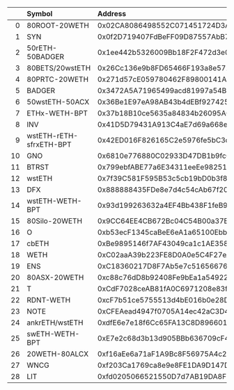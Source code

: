 |    | Symbol                  | Address                                    |     Amount | Cowswap ID                                                                                                             |
|---:|:------------------------|:-------------------------------------------|-----------:|:-----------------------------------------------------------------------------------------------------------------------|
|  0 | 80ROOT-20WETH           | 0x02CA8086498552C071451724D3A34cAA3922b65a |    11220.3 | ['0xaaefa1fddeedd3fbe1815468a1b53e84730765d5b3943212a0828137027572937c68c42de679ffb0f16216154c996c354cf1161b654d4302'] |
|  1 | SYN                     | 0x0f2D719407FdBeFF09D87557AbB7232601FD9F29 |       3899 | ['0x81115cfdd18997d7c1adfe83e6a2b6cae5e8050eb4aa6968c4bb8b7643abcabf7c68c42de679ffb0f16216154c996c354cf1161b654d4304'] |
|  2 | 50rETH-50BADGER         | 0x1ee442b5326009Bb18F2F472d3e0061513d1A0fF |    102.296 | ['0xf0d2498ef3361665c91952059e4d66e637098203e7becf9c37080111d0ecde737c68c42de679ffb0f16216154c996c354cf1161b654d4306'] |
|  3 | 80BETS/20wstETH         | 0x26Cc136e9b8FD65466F193a8e5710661Ed9A9827 |     153375 | ['0x30f7d301f5e5c96f9bfd9b85f71fadcf89935323ea66e183f3bd5390911df76f7c68c42de679ffb0f16216154c996c354cf1161b654d430a'] |
|  4 | 80PRTC-20WETH           | 0x271d57cE059780462F89800141A089008Ca78D4a |    2807.82 | ['0x5e9560959d6ddc8dffc7c7ff34e2c05af4699afd16fe8462a889616c005f78387c68c42de679ffb0f16216154c996c354cf1161b654d430d'] |
|  5 | BADGER                  | 0x3472A5A71965499acd81997a54BBA8D852C6E53d |    882.742 | ['0x311d9c5070799ba2bcc8b8f66c3be8e7c518aafa7ef8f497c7be0d5f8755f5a47c68c42de679ffb0f16216154c996c354cf1161b654d4311'] |
|  6 | 50wstETH-50ACX          | 0x36Be1E97eA98AB43b4dEBf92742517266F5731a3 |    157.861 | ['0xb2e726ac001881db7e66d79e97c08bd622b29cb7d2943412bb44130db70bb5987c68c42de679ffb0f16216154c996c354cf1161b654d4314'] |
|  7 | ETHx-WETH-BPT           | 0x37b18B10ce5635a84834b26095A0AE5639dCB752 |    2.08231 | ['0x2eae5a72f5d300fde15b28b9e5287a1b5109ef634004f18453ffcd46e2ce7c3f7c68c42de679ffb0f16216154c996c354cf1161b654d4316'] |
|  8 | INV                     | 0x41D5D79431A913C4aE7d69a668ecdfE5fF9DFB68 |    44.5989 | ['0xa3ee7c9ee585fe9dd01824fa5470d47695d7f8e0d46b89460e1c14bb87fff7627c68c42de679ffb0f16216154c996c354cf1161b654d431a'] |
|  9 | wstETH-rETH-sfrxETH-BPT | 0x42ED016F826165C2e5976fe5bC3df540C5aD0Af7 |     13.784 | ['0x5bfc4736def065e371c04506c086b23b32498c8fc00f4c484d71f82b930ad4b07c68c42de679ffb0f16216154c996c354cf1161b654d431c'] |
| 10 | GNO                     | 0x6810e776880C02933D47DB1b9fc05908e5386b96 |    174.228 | ['0xdddbe59ffa19211a6f52ae4871927eafe62a2cc5f754da23b82d962491e7cfb37c68c42de679ffb0f16216154c996c354cf1161b654d4320'] |
| 11 | BTRST                   | 0x799ebfABE77a6E34311eeEe9825190B9ECe32824 |     2468.4 | ['0x8519ecd732af86b3a671bc42ea37133afa4ce3b23a0757b9ea071f5964e894387c68c42de679ffb0f16216154c996c354cf1161b654d4321'] |
| 12 | wstETH                  | 0x7f39C581F595B53c5cb19bD0b3f8dA6c935E2Ca0 |    1.03938 | ['0xd0af5ad8f034a3082abaed2495696c73cade5f7b7b1538c6e1f85ff958d57dcd7c68c42de679ffb0f16216154c996c354cf1161b654d4323'] |
| 13 | DFX                     | 0x888888435FDe8e7d4c54cAb67f206e4199454c60 |    17716.9 | ['0x6289a0b11633d68a063d85a34ac2759526415dd2ece60f7f83dc991e99e885117c68c42de679ffb0f16216154c996c354cf1161b654d4325'] |
| 14 | wstETH-WETH-BPT         | 0x93d199263632a4EF4Bb438F1feB99e57b4b5f0BD |    10.2342 | ['0x60e6f7bdbc7f3452164834f904b843a650cf8c4ef9e3a10e7d89d2e9b1a6a8027c68c42de679ffb0f16216154c996c354cf1161b654d4328'] |
| 15 | 80Silo-20WETH           | 0x9CC64EE4CB672Bc04C54B00a37E1Ed75b2Cc19Dd |    8111.76 | ['0xd8c4c1faa4a6e48d81cf3e5e6097c20c5642fcab99fe1bb34e4264170a3884f17c68c42de679ffb0f16216154c996c354cf1161b654d432a'] |
| 16 | O                       | 0xb53ecF1345caBeE6eA1a65100Ebb153cEbcac40f | 1.5579e+08 | ['0xbb28494b8ede980f8a3711260f7cc2695df363d348fd5531d7959af7e3bcab6c7c68c42de679ffb0f16216154c996c354cf1161b654d432e'] |
| 17 | cbETH                   | 0xBe9895146f7AF43049ca1c1AE358B0541Ea49704 |    1.31396 | ['0xbee5a3b316e8a1e948be0b627c1fd3f9b239ae90ea9bf36a9d00cd6d123d167b7c68c42de679ffb0f16216154c996c354cf1161b654d4330'] |
| 18 | WETH                    | 0xC02aaA39b223FE8D0A0e5C4F27eAD9083C756Cc2 |    21.2686 | ['0xfab4a01e0e323642d2cd39d3a3ad35afb36140fae2bad105e689a8f9c0b7b40b7c68c42de679ffb0f16216154c996c354cf1161b654d4334'] |
| 19 | ENS                     | 0xC18360217D8F7Ab5e7c516566761Ea12Ce7F9D72 |    122.993 | ['0x6500fdf7b1b95ed8085dde3b94619c9e1ff2da7712402a96bae210dabf08b6027c68c42de679ffb0f16216154c996c354cf1161b654d4336'] |
| 20 | 80ASX-20WETH            | 0xc88c76dD8b92408Fe9bEa1a54922A31E232d873c |    478.621 | ['0x8e42d2d913246e3640e209d8702abc94658c82df6ad8cdd15ab76ed28a341a6b7c68c42de679ffb0f16216154c996c354cf1161b654d433a'] |
| 21 | T                       | 0xCdF7028ceAB81fA0C6971208e83fa7872994beE5 |    58764.4 | ['0x7ecfa81159774efadb779bc2367d2c748da5a0f1087b3c1e984b1d7303226a7f7c68c42de679ffb0f16216154c996c354cf1161b654d433c'] |
| 22 | RDNT-WETH               | 0xcF7b51ce5755513d4bE016b0e28D6EDEffa1d52a |    8671.45 | ['0xe8648c332f578ddb6469bfe1fe1d5df6faa4f9f1fe2bdabaf5eabbd86ab25eee7c68c42de679ffb0f16216154c996c354cf1161b654d433f'] |
| 23 | NOTE                    | 0xCFEAead4947f0705A14ec42aC3D44129E1Ef3eD5 |    8936.63 | ['0x223777e4cd591250ee7ffb9c9a1f8bbbe5c2bf383a3041c1809b1620b0717ec07c68c42de679ffb0f16216154c996c354cf1161b654d4341'] |
| 24 | ankrETH/wstETH          | 0xdfE6e7e18f6Cc65FA13C8D8966013d4FdA74b6ba |    2.20868 | ['0x1c2aabebf4a2920f64034b9ee5057f3038a4154749c30fd9c4c2187c00a8da957c68c42de679ffb0f16216154c996c354cf1161b654d4347'] |
| 25 | swETH-WETH-BPT          | 0xE7e2c68d3b13d905BBb636709cF4DfD21076b9D2 |    1.33738 | ['0x542e20d242afac7e14f619d5d02c2b9f2a9e8d7c526229773184b58bfa101eb67c68c42de679ffb0f16216154c996c354cf1161b654d434a'] |
| 26 | 20WETH-80ALCX           | 0xf16aEe6a71aF1A9Bc8F56975A4c2705ca7A782Bc |    59.6375 | ['0xb7876174ad8a12ab8adc98fc41c88a4dfa0e19efba3f6731744a4ac8bf3de1397c68c42de679ffb0f16216154c996c354cf1161b654d4357'] |
| 27 | WNCG                    | 0xf203Ca1769ca8e9e8FE1DA9D147DB68B6c919817 |    15217.1 | ['0xc30816b9170444159ba3880dca417bc8f7a0998d26e83aee1095e17f6af3279f7c68c42de679ffb0f16216154c996c354cf1161b654d4359'] |
| 28 | LIT                     | 0xfd0205066521550D7d7AB19DA8F72bb004b4C341 |    55407.3 | ['0x5df4126afd4c96b8fc7bd2fbd69afeb24e0f22d3bf51f36a7095492f9cf734397c68c42de679ffb0f16216154c996c354cf1161b654d435f'] |